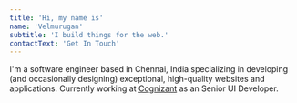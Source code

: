 ```yaml
---
title: 'Hi, my name is'
name: 'Velmurugan'
subtitle: 'I build things for the web.'
contactText: 'Get In Touch'
--- 
```


I'm a software engineer based in Chennai, India specializing in developing (and occasionally designing) exceptional, high-quality websites and applications. Currently working at [Cognizant](https://www.cognizant.com/) as an Senior UI Developer.  
